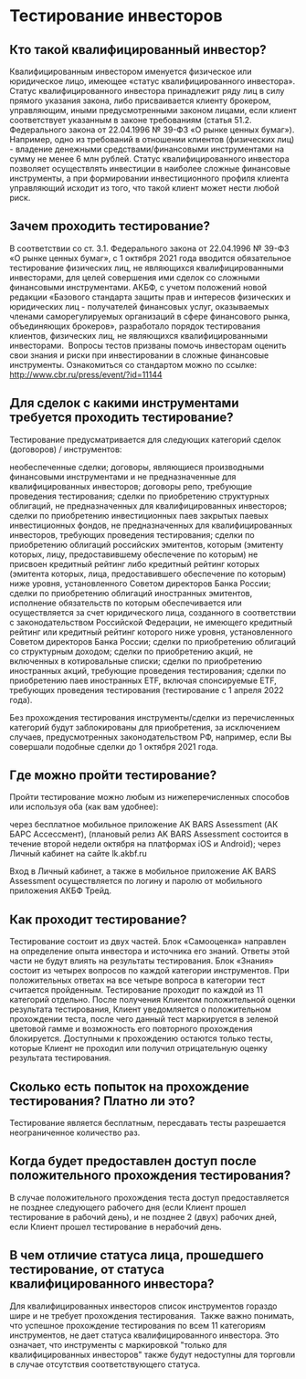 # Тестирование инвесторов
## Кто такой квалифицированный инвестор?
Квалифицированным инвестором именуется физическое или юридическое лицо, имеющее «статус квалифицированного инвестора».  Статус квалифицированного инвестора принадлежит ряду лиц в силу прямого указания закона, либо присваивается клиенту брокером, управляющим, иными предусмотренными законом лицами, если клиент соответствует указанным в законе требованиям (статья 51.2.  Федерального закона от 22.04.1996 № 39-ФЗ «О рынке ценных бумаг»). Например, одно из требований в отношении клиентов (физических лиц) - владение денежными средствами/финансовыми инструментами на сумму не менее 6 млн рублей.
Статус квалифицированного инвестора позволяет осуществлять инвестиции в наиболее сложные финансовые инструменты, а при формировании инвестиционного профиля клиента управляющий исходит из того, что такой клиент может нести любой риск.
 
## Зачем проходить тестирование?
В соответствии со ст. 3.1. Федерального закона от 22.04.1996 № 39-ФЗ «О рынке ценных бумаг», с 1 октября 2021 года вводится обязательное тестирование физических лиц, не являющихся квалифицированными инвесторами, для целей совершения ими сделок со сложными финансовыми инструментами.
АКБФ, с учетом положений новой редакции «Базового стандарта защиты прав и интересов физических и юридических лиц - получателей финансовых услуг, оказываемых членами саморегулируемых организаций в сфере финансового рынка, объединяющих брокеров», разработало порядок тестирования клиентов, физических лиц, не являющихся квалифицированными инвесторами. 
Вопросы тестов призваны помочь инвесторам оценить свои знания и риски при инвестировании в сложные финансовые инструменты.
Ознакомиться со стандартом можно по ссылке: http://www.cbr.ru/press/event/?id=11144
## Для сделок с какими инструментами требуется проходить тестирование?
Тестирование предусматривается для следующих категорий сделок (договоров) / инструментов:

необеспеченные сделки;
договоры, являющиеся производными финансовыми инструментами и не предназначенные для квалифицированных инвесторов;
договоры репо, требующие проведения тестирования;
сделки по приобретению структурных облигаций, не предназначенных для квалифицированных инвесторов;
сделки по приобретению инвестиционных паев закрытых паевых инвестиционных фондов, не предназначенных для квалифицированных инвесторов, требующих проведения тестирования;
сделки по приобретению облигаций российских эмитентов, которым (эмитенту которых, лицу, предоставившему обеспечение по которым) не присвоен кредитный рейтинг либо кредитный рейтинг которых (эмитента которых, лица, предоставившего обеспечение по которым) ниже уровня, установленного Советом директоров Банка России;
сделки по приобретению облигаций иностранных эмитентов, исполнение обязательств по которым обеспечивается или осуществляется за счет юридического лица, созданного в соответствии с законодательством Российской Федерации, не имеющего кредитный рейтинг или кредитный рейтинг которого ниже уровня, установленного Советом директоров Банка России;
сделки по приобретению облигаций со структурным доходом;
сделки по приобретению акций, не включенных в котировальные списки;
сделки по приобретению иностранных акций, требующие проведения тестирования;
сделки по приобретению паев иностранных ETF, включая спонсируемые ETF, требующих проведения тестирования (тестирование с 1 апреля 2022 года).

Без прохождения тестирования инструменты/сделки из перечисленных категорий будут заблокированы для приобретения, за исключением случаев, предусмотренных законодательством РФ, например, если Вы совершали подобные сделки до 1 октября 2021 года.
## Где можно пройти тестирование?
Пройти тестирование можно любым из нижеперечисленных способов или используя оба (как вам удобнее):

через бесплатное мобильное приложение AK BARS Assessment (АК БАРС Ассесcмент), (плановый релиз AK BARS Assessment состоится в течение второй недели октября на платформах iOS и Android);
через Личный кабинет на сайте lk.akbf.ru

Вход в Личный кабинет, а также в мобильное приложение AK BARS Assessment осуществляется по логину и паролю от мобильного приложения АКБФ Трейд.
## Как проходит тестирование?
Тестирование состоит из двух частей. Блок «Самооценка» направлен на определение опыта инвестора и источника его знаний. Ответы этой части не будут влиять на результаты тестирования. Блок «Знания» состоит из четырех вопросов по каждой категории инструментов. При положительных ответах на все четыре вопроса в категории тест считается пройденным.
Тестирование проходит по каждой из 11 категорий отдельно. После получения Клиентом положительной оценки результата тестирования, Клиент уведомляется о положительном прохождении теста, после чего данный тест маркируется в зеленой цветовой гамме и возможность его повторного прохождения блокируется. Доступными к прохождению остаются только тесты, которые Клиент не проходил или получил отрицательную оценку результата тестирования.
## Сколько есть попыток на прохождение тестирования? Платно ли это?
Тестирование является бесплатным, пересдавать тесты разрешается неограниченное количество раз.
## Когда будет предоставлен доступ после положительного прохождения тестирования?
В случае положительного прохождения теста доступ предоставляется не позднее следующего рабочего дня (если Клиент прошел тестирование в рабочий день), и не позднее 2 (двух) рабочих дней, если Клиент прошел тестирование в нерабочий день.
## В чем отличие статуса лица, прошедшего тестирование, от статуса квалифицированного инвестора?
Для квалифицированных инвесторов список инструментов гораздо шире и не требует прохождения тестирования. 
Также важно понимать, что успешное прохождение тестирования по всем 11 категориям инструментов, не дает статуса квалифицированного инвестора. Это означает, что инструменты с маркировкой "только для квалифицированных инвесторов" также будут недоступны для торговли в случае отсутствия соответствующего статуса.
